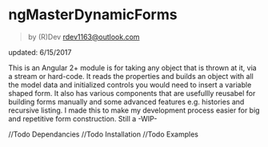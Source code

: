 # ngMasterDynamicForms
>by (R)Dev rdev1163@outlook.com

updated: 6/15/2017

This is an Angular 2+ module is for taking any object that is thrown at it, via a stream or hard-code. It reads the properties and builds an object with all the model data and initialized controls you would need to insert a variable shaped form. It also has various components that are usefullly reusabel for building forms manually and some advanced features e.g. histories and recursive listing. I made this to make my development process easier for big and repetitive form construction.
  Still a -WIP-
 
 //Todo Dependancies
  //Todo Installation
  //Todo Examples
  
 